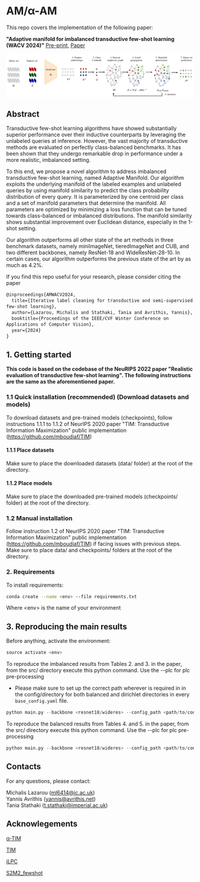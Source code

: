 # AM/α-AM

This repo covers the implementation of the following paper: 

**"Adaptive manifold for imbalanced transductive few-shot learning (WACV 2024)"** [Pre-print](https://arxiv.org/abs/2304.14281), [Paper](https://openaccess.thecvf.com/content/WACV2024/html/Lazarou_Adaptive_Manifold_for_Imbalanced_Transductive_Few-Shot_Learning_WACV_2024_paper.html)
<p align='center'>
  <img src='idea_am.png' width="800px">
</p>

## Abstract

Transductive few-shot learning algorithms have showed substantially superior performance over their inductive counterparts by leveraging the unlabeled queries at inference. However, the vast majority of transductive methods are evaluated on perfectly class-balanced benchmarks. It has been shown that they undergo remarkable drop in performance under a more realistic, imbalanced setting.

To this end, we propose a novel algorithm to address imbalanced transductive few-shot learning, named Adaptive Manifold. Our algorithm exploits the underlying manifold of the labeled examples and unlabeled queries by using manifold similarity to predict the class probability distribution of every query. It is parameterized by one centroid per class and a set of manifold parameters that determine the manifold. All parameters are optimized by minimizing a loss function that can be tuned towards class-balanced or imbalanced distributions. The manifold similarity shows substantial improvement over Euclidean distance, especially in the 1-shot setting.

Our algorithm outperforms all other state of the art methods in three benchmark datasets, namely miniImageNet, tieredImageNet and CUB, and two different backbones, namely ResNet-18 and WideResNet-28-10. In certain cases, our algorithm outperforms the previous state of the art by as much as $4.2\%$.

If you find this repo useful for your research, please consider citing the paper
```
@inproceedings{AMWACV2024,
  title={Iterative label cleaning for transductive and semi-supervised few-shot learning},
  author={Lazarou, Michalis and Stathaki, Tania and Avrithis, Yannis},
  booktitle={Proceedings of the IEEE/CVF Winter Conference on Applications of Computer Vision},
  year={2024}
}
```

## 1. Getting started

**This code is based on the codebase of the NeuRIPS 2022 paper "Realistic evaluation of transductive few-shot learning". The following instructions are the same as the aforementioned paper.**

### 1.1 Quick installation (recommended) (Download datasets and models)
To download datasets and pre-trained models (checkpoints), follow instructions 1.1.1 to 1.1.2 of NeurIPS 2020 paper "TIM: Transductive Information Maximization" public implementation (https://github.com/mboudiaf/TIM)

#### 1.1.1 Place datasets
Make sure to place the downloaded datasets (data/ folder) at the root of the directory.

#### 1.1.2 Place models
Make sure to place the downloaded pre-trained models (checkpoints/ folder) at the root of the directory.

### 1.2 Manual installation
Follow instruction 1.2 of NeurIPS 2020 paper "TIM: Transductive Information Maximization" public implementation (https://github.com/mboudiaf/TIM) if facing issues with previous steps. Make sure to place data/ and checkpoints/ folders at the root of the directory.

### 2. Requirements
To install requirements:
```bash
conda create --name <env> --file requirements.txt
```
Where \<env> is the name of your environment

## 3. Reproducing the main results

Before anything, activate the environment:
```python
source activate <env>
```

To reproduce the imbalanced results from Tables 2. and 3. in the paper, from the src/ directory execute this python command. Use the --plc for plc pre-processing

* Please make sure to set up the correct path wherever is required in in the config/directory for both balanced and dirichlet directories in every `base_config.yaml` file. 

```python
python main.py --backbone <resnet18/wideres> --config_path <path/to/config> --dataset <mini/cub/tiered> --method <method_name> --balancing dirichlet --phi mus+G+Wb --plc
```

To reproduce the balanced results from Tables 4. and 5. in the paper, from the src/ directory execute this python command. Use the --plc for plc pre-processing
```python
python main.py --backbone <resnet18/wideres> --config_path <path/to/config> --dataset <mini/cub/tiered> --method <method_name> --balancing balanced --phi mus+G+Wb --plc
```

## Contacts
For any questions, please contact:

Michalis Lazarou (ml6414@ic.ac.uk)  
Yannis Avrithis (yannis@avrithis.net)  
Tania Stathaki (t.stathaki@imperial.ac.uk)  


## Acknowlegements
[α-ΤΙΜ](https://github.com/oveilleux/Realistic_Transductive_Few_Shot)

[ΤΙΜ](https://github.com/mboudiaf/TIM)

[iLPC](https://github.com/MichalisLazarou/iLPC)

[S2M2_fewshot](https://github.com/nupurkmr9/S2M2_fewshot)




